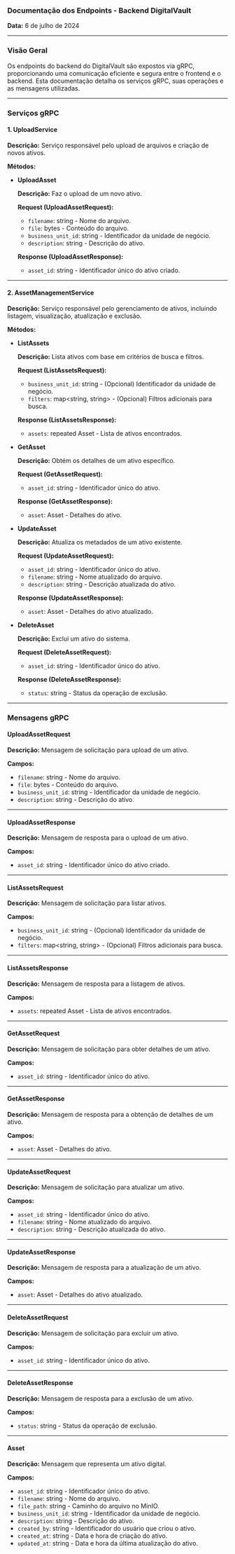 ### Documentação dos Endpoints - Backend DigitalVault

**Data:** 6 de julho de 2024

---

### Visão Geral

Os endpoints do backend do DigitalVault são expostos via gRPC, proporcionando uma comunicação eficiente e segura entre o frontend e o backend. Esta documentação detalha os serviços gRPC, suas operações e as mensagens utilizadas.

---

### Serviços gRPC

#### 1. UploadService

**Descrição:** Serviço responsável pelo upload de arquivos e criação de novos ativos.

**Métodos:**

- **UploadAsset**

  **Descrição:** Faz o upload de um novo ativo.

  **Request (UploadAssetRequest):**
  - `filename`: string - Nome do arquivo.
  - `file`: bytes - Conteúdo do arquivo.
  - `business_unit_id`: string - Identificador da unidade de negócio.
  - `description`: string - Descrição do ativo.

  **Response (UploadAssetResponse):**
  - `asset_id`: string - Identificador único do ativo criado.

---

#### 2. AssetManagementService

**Descrição:** Serviço responsável pelo gerenciamento de ativos, incluindo listagem, visualização, atualização e exclusão.

**Métodos:**

- **ListAssets**

  **Descrição:** Lista ativos com base em critérios de busca e filtros.

  **Request (ListAssetsRequest):**
  - `business_unit_id`: string - (Opcional) Identificador da unidade de negócio.
  - `filters`: map<string, string> - (Opcional) Filtros adicionais para busca.

  **Response (ListAssetsResponse):**
  - `assets`: repeated Asset - Lista de ativos encontrados.

- **GetAsset**

  **Descrição:** Obtém os detalhes de um ativo específico.

  **Request (GetAssetRequest):**
  - `asset_id`: string - Identificador único do ativo.

  **Response (GetAssetResponse):**
  - `asset`: Asset - Detalhes do ativo.

- **UpdateAsset**

  **Descrição:** Atualiza os metadados de um ativo existente.

  **Request (UpdateAssetRequest):**
  - `asset_id`: string - Identificador único do ativo.
  - `filename`: string - Nome atualizado do arquivo.
  - `description`: string - Descrição atualizada do ativo.

  **Response (UpdateAssetResponse):**
  - `asset`: Asset - Detalhes do ativo atualizado.

- **DeleteAsset**

  **Descrição:** Exclui um ativo do sistema.

  **Request (DeleteAssetRequest):**
  - `asset_id`: string - Identificador único do ativo.

  **Response (DeleteAssetResponse):**
  - `status`: string - Status da operação de exclusão.

---

### Mensagens gRPC

#### UploadAssetRequest

**Descrição:** Mensagem de solicitação para upload de um ativo.

**Campos:**
- `filename`: string - Nome do arquivo.
- `file`: bytes - Conteúdo do arquivo.
- `business_unit_id`: string - Identificador da unidade de negócio.
- `description`: string - Descrição do ativo.

---

#### UploadAssetResponse

**Descrição:** Mensagem de resposta para o upload de um ativo.

**Campos:**
- `asset_id`: string - Identificador único do ativo criado.

---

#### ListAssetsRequest

**Descrição:** Mensagem de solicitação para listar ativos.

**Campos:**
- `business_unit_id`: string - (Opcional) Identificador da unidade de negócio.
- `filters`: map<string, string> - (Opcional) Filtros adicionais para busca.

---

#### ListAssetsResponse

**Descrição:** Mensagem de resposta para a listagem de ativos.

**Campos:**
- `assets`: repeated Asset - Lista de ativos encontrados.

---

#### GetAssetRequest

**Descrição:** Mensagem de solicitação para obter detalhes de um ativo.

**Campos:**
- `asset_id`: string - Identificador único do ativo.

---

#### GetAssetResponse

**Descrição:** Mensagem de resposta para a obtenção de detalhes de um ativo.

**Campos:**
- `asset`: Asset - Detalhes do ativo.

---

#### UpdateAssetRequest

**Descrição:** Mensagem de solicitação para atualizar um ativo.

**Campos:**
- `asset_id`: string - Identificador único do ativo.
- `filename`: string - Nome atualizado do arquivo.
- `description`: string - Descrição atualizada do ativo.

---

#### UpdateAssetResponse

**Descrição:** Mensagem de resposta para a atualização de um ativo.

**Campos:**
- `asset`: Asset - Detalhes do ativo atualizado.

---

#### DeleteAssetRequest

**Descrição:** Mensagem de solicitação para excluir um ativo.

**Campos:**
- `asset_id`: string - Identificador único do ativo.

---

#### DeleteAssetResponse

**Descrição:** Mensagem de resposta para a exclusão de um ativo.

**Campos:**
- `status`: string - Status da operação de exclusão.

---

#### Asset

**Descrição:** Mensagem que representa um ativo digital.

**Campos:**
- `asset_id`: string - Identificador único do ativo.
- `filename`: string - Nome do arquivo.
- `file_path`: string - Caminho do arquivo no MinIO.
- `business_unit_id`: string - Identificador da unidade de negócio.
- `description`: string - Descrição do ativo.
- `created_by`: string - Identificador do usuário que criou o ativo.
- `created_at`: string - Data e hora de criação do ativo.
- `updated_at`: string - Data e hora da última atualização do ativo.

